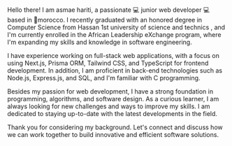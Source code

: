 Hello there! I am asmae hariti, a passionate 💻 junior web developer 💻 based in 📍morocco. I recently graduated with an honored degree in Computer Science from Hassan 1st university of science and technics , and I'm currently enrolled in the African Leadership eXchange program, where I'm expanding my skills and knowledge in software engineering.

I have experience working on full-stack web applications, with a focus on using Next.js, Prisma ORM, Tailwind CSS, and TypeScript for frontend development. In addition, I am proficient in back-end technologies such as Node.js, Express.js, and SQL, and I'm familiar with C programming.

Besides my passion for web development, I have a strong foundation in programming, algorithms, and software design. As a curious learner, I am always looking for new challenges and ways to improve my skills. I am dedicated to staying up-to-date with the latest developments in the field.

Thank you for considering my background. Let's connect and discuss how we can work together to build innovative and efficient software solutions.
